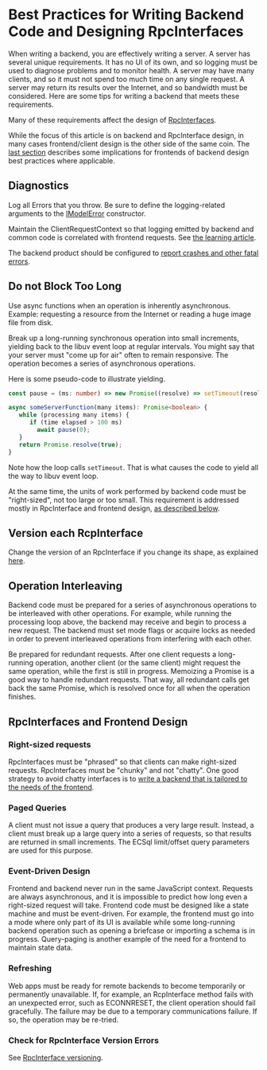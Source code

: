 # Best Practices for Writing Backend Code and Designing RpcInterfaces

When writing a backend, you are effectively writing a server. A server has several unique requirements. It has no UI of its own, and so logging must be used to diagnose problems and to monitor health. A server may have many clients, and so it must not spend too much time on any single request. A server may return its results over the Internet, and so bandwidth must be considered. Here are some tips for writing a backend that meets these requirements.

Many of these requirements affect the design of [RpcInterfaces](../RpcInterface.md).

While the focus of this article is on backend and RpcInterface design, in many cases frontend/client design is the other side of the same coin. The [last section](#rpcinterfaces-and-frontend-design)  describes some implications for frontends of backend design best practices where applicable.

## Diagnostics

Log all Errors that you throw. Be sure to define the logging-related arguments to the [IModelError]($common) constructor.

Maintain the ClientRequestContext so that logging emitted by backend and common code is correlated with frontend requests. See [the learning article](./ManagingClientRequestContext.md).

The backend product should be configured to [report crashes and other fatal errors](./CrashReporting.md).

## Do not Block Too Long

Use async functions when an operation is inherently asynchronous. Example: requesting a resource from the Internet or reading a huge image file from disk.

Break up a long-running synchronous operation into small increments, yielding back to the libuv event loop at regular intervals. You might say that your server must "come up for air" often to remain responsive. The operation becomes a series of asynchronous operations.

Here is some pseudo-code to illustrate yielding.

``` ts
const pause = (ms: number) => new Promise((resolve) => setTimeout(resolve, ms));

async someServerFunction(many items): Promise<boolean> {
   while (processing many items) {
      if (time elapsed > 100 ms)
        await pause(0);
   }
   return Promise.resolve(true);
}
```

Note how the loop calls `setTimeout`. That is what causes the code to yield all the way to libuv event loop.

At the same time, the units of work performed by backend code must be "right-sized", not too large or too small. This requirement is addressed mostly in RpcInterface and frontend design, [as described below](#rpcinterfaces-and-frontend-design).

## Version each RcpInterface

Change the version of an RpcInterface if you change its shape, as explained [here](../RpcInterface.md#rpcinterface-versioning).

## Operation Interleaving

Backend code must be prepared for a series of asynchronous operations to be interleaved with other operations. For example, while running the processing loop above, the backend may receive and begin to process a new request. The backend must set mode flags or acquire locks as needed in order to prevent interleaved operations from interfering with each other.

Be prepared for redundant requests. After one client requests a long-running operation, another client (or the same client) might request the same operation, while the first is still in progress. Memoizing a Promise is a good way to handle redundant requests. That way, all redundant calls get back the same Promise, which is resolved once for all when the operation finishes.

## RpcInterfaces and Frontend Design

### Right-sized requests

RpcInterfaces must be "phrased" so that clients can make right-sized requests. RpcInterfaces must be "chunky" and not "chatty". One good strategy to avoid chatty interfaces is to [write a backend that is tailored to the needs of the frontend](../AppTailoring.md#backends-for-frontends).

### Paged Queries

A client must not issue a query that produces a very large result. Instead, a client must break up a large query into a series of requests, so that results are returned in small increments. The ECSql limit/offset query parameters are used for this purpose.

### Event-Driven Design

Frontend and backend never run in the same JavaScript context. Requests are always asynchronous, and it is impossible to predict how long even a right-sized request will take. Frontend code must be designed like a state machine and must be event-driven. For example, the frontend must go into a mode where only part of its UI is available while some long-running backend operation such as opening a briefcase or importing a schema is in progress. Query-paging is another example of the need for a frontend to maintain state data.

### Refreshing

Web apps must be ready for remote backends to become temporarily or permanently unavailable. If, for example, an RcpInterface method fails with an unexpected error, such as ECONNRESET, the client operation should fail gracefully. The failure may be due to a temporary communications failure. If so, the operation may be re-tried.

<!-- TODO: What if the orchestractor must re-start the backend? Does the client have to acquire a new IModelConnection? -->

### Check for RpcInterface Version Errors

See [RpcInterface versioning](../RpcInterface.md#rpcinterface-versioning).

<!-- TODO: Need more on when this can happen and what to do about it. -->
